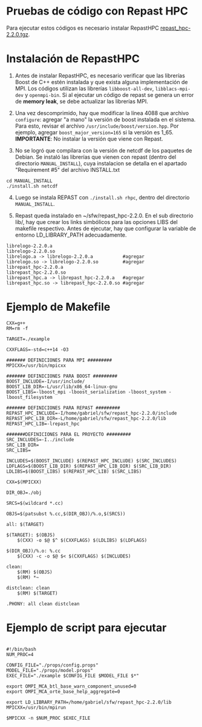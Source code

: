 # Pruebas de código con Repast HPC

Para ejecutar estos códigos es necesario instalar RepastHPC [repast_hpc-2.2.0.tgz](https://github.com/Repast/repast.hpc/releases/download/v2.2.0/repast_hpc-2.2.0.tgz).

# Instalación de RepastHPC

1. Antes de instalar RepastHPC, es necesario verificar que las librerías Boost de C++ estén instalada y que exista alguna implementación de MPI. Los códigos utilizan las librerías ```libboost-all-dev```, ```libblacs-mpi-dev``` y ```openmpi-bin```. Si al ejecutar un código de repast se genera un error de **memory leak**, se debe actualizar las librerías MPI.

2. Una vez descomprimido, hay que modificar la línea 4088 que archivo ```configure```: agregar "a mano" la versión de boost instalada en el sistema. Para esto, revisar el archivo ```/usr/include/boost/version.hpp```. Por ejemplo, agregar ```boost_major_version=165``` si la versión es 1_65. **IMPORTANTE**: No instalar la versión que viene con Repast.

3. No se logró que compilara con la versión de netcdf de los paquetes de Debian. Se instaló las librerías que vienen con repast (dentro del directorio ```MANUAL_INSTALL```), cuya instalacion se detalla en el apartado "Requirement #5" del  archivo INSTALL.txt

```
cd MANUAL_INSTALL
./install.sh netcdf
```

4. Luego se instala REPAST con ```./install.sh rhpc```, dentro del directorio ```MANUAL_INSTALL```.

5. Repast queda instalado en ~/sfw/repast_hpc-2.2.0. En el sub directorio lib/, hay que crear los links simbólicos para las opciones LIBS del makefile respectivo. Antes de ejecutar, hay que configurar la variable de entorno LD_LIBRARY_PATH adecuadamente.
  
```
librelogo-2.2.0.a
librelogo-2.2.0.so
librelogo.a -> librelogo-2.2.0.a           #agregar
librelogo.so -> librelogo-2.2.0.so         #agregar
librepast_hpc-2.2.0.a
librepast_hpc-2.2.0.so
librepast_hpc.a -> librepast_hpc-2.2.0.a   #agregar
librepast_hpc.so -> librepast_hpc-2.2.0.so #agregar
```
# Ejemplo de Makefile

```
CXX=g++
RM=rm -f

TARGET=./example

CXXFLAGS=-std=c++14 -O3

####### DEFINICIONES PARA MPI #########
MPICXX=/usr/bin/mpicxx

####### DEFINICIONES PARA BOOST #########
BOOST_INCLUDE=-I/usr/include/
BOOST_LIB_DIR=-L/usr/lib/x86_64-linux-gnu
BOOST_LIBS=-lboost_mpi -lboost_serialization -lboost_system -lboost_filesystem

####### DEFINICIONES PARA REPAST #########
REPAST_HPC_INCLUDE=-I/home/gabriel/sfw/repast_hpc-2.2.0/include
REPAST_HPC_LIB_DIR=-L/home/gabriel/sfw/repast_hpc-2.2.0/lib
REPAST_HPC_LIB=-lrepast_hpc

#######DEFINICIONES PARA EL PROYECTO #########
SRC_INCLUDES=-I../include
SRC_LIB_DIR=
SRC_LIBS=

INCLUDES=$(BOOST_INCLUDE) $(REPAST_HPC_INCLUDE) $(SRC_INCLUDES)
LDFLAGS=$(BOOST_LIB_DIR) $(REPAST_HPC_LIB_DIR) $(SRC_LIB_DIR)
LDLIBS=$(BOOST_LIBS) $(REPAST_HPC_LIB) $(SRC_LIBS)

CXX=$(MPICXX)

DIR_OBJ=./obj

SRCS=$(wildcard *.cc)

OBJS=$(patsubst %.cc,$(DIR_OBJ)/%.o,$(SRCS))

all: $(TARGET)

$(TARGET): $(OBJS)
	$(CXX) -o $@ $^ $(CXXFLAGS) $(LDLIBS) $(LDFLAGS) 

$(DIR_OBJ)/%.o: %.cc
	$(CXX) -c -o $@ $< $(CXXFLAGS) $(INCLUDES)

clean:
	$(RM) $(OBJS)
	$(RM) *~

distclean: clean
	$(RM) $(TARGET)

.PHONY: all clean distclean
```

# Ejemplo de script para ejecutar 

```

#!/bin/bash
NUM_PROC=4

CONFIG_FILE="./props/config.props"
MODEL_FILE="./props/model.props"
EXEC_FILE="./example $CONFIG_FILE $MODEL_FILE $*"

export OMPI_MCA_btl_base_warn_component_unused=0
export OMPI_MCA_orte_base_help_aggregate=0

export LD_LIBRARY_PATH=/home/gabriel/sfw/repast_hpc-2.2.0/lib
MPICXX=/usr/bin/mpirun

$MPICXX -n $NUM_PROC $EXEC_FILE 


```


